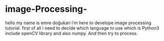 # image-Processing-

hello  my name is emre doğukan 
i'm  here to develope image processing tutorial.
first of all i need to  decide which language to use which is Python3 include openCV library and also numpy.
And then try to process. 
